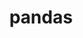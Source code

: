 ---
layout: default
title: pandas
permalink: /MachineLearning/packages/pandas
parent: packages
grand_parent: python
has_toc: true
---